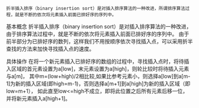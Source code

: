     折半插入排序（binary insertion sort）是对插入排序算法的一种改进，所谓排序算法过程，就是不断的依次将元素插入前面已排好序的序列中。

基本概念
    折半插入排序（binary insertion sort）是对插入排序算法的一种改进，由于排序算法过程中，就是不断的依次将元素插入前面已排好序的序列中。
	由于前半部分为已排好序的数列，这样我们不用按顺序依次寻找插入点，可以采用折半查找的方法来加快寻找插入点的速度。

具体操作
	在将一个新元素插入已排好序的数组的过程中，寻找插入点时，将待插入区域的首元素设置为a[low]，末元素设置为a[high]，则轮比较时将待插入元素与a[m]，
	其中m=(low+high)/2相比较,如果比参考元素小，则选择a[low]到a[m-1]为新的插入区域(即high=m-1)，否则选择a[m+1]到a[high]为新的插入区域（即low=m+1），
	如此直至low<=high不成立，即将此位置之后所有元素后移一位，并将新元素插入a[high+1]。